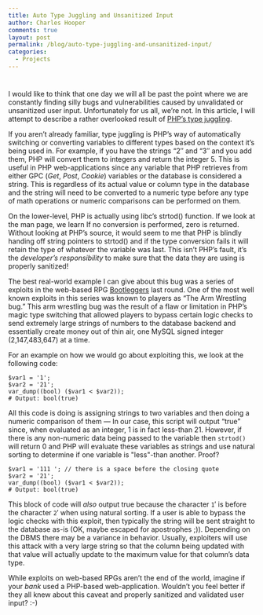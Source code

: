 ```yaml
---
title: Auto Type Juggling and Unsanitized Input
author: Charles Hooper
comments: true
layout: post
permalink: /blog/auto-type-juggling-and-unsanitized-input/
categories:
  - Projects
---
```

# 

I would like to think that one day we will all be past the point where
we are constantly finding silly bugs and vulnerabilities caused by
unvalidated or unsanitized user input. Unfortunately for us all, we’re
not. In this article, I will attempt to describe a rather overlooked
result of [PHP’s type juggling][1].

 [1]: http://www.php.net/manual/en/language.types.type-juggling.php

If you aren’t already familiar, type juggling is PHP’s way of
automatically switching or converting variables to different types based
on the context it’s being used in. For example, if you have the strings
“2″ and “3″ and you add them, PHP will convert them to integers and
return the integer 5. This is useful in PHP web-applications since any
variable that PHP retrieves from either GPC (*Get*, *Post*, *Cookie*)
variables or the database is considered a string. This is regardless of
its actual value or column type in the database and the string will need
to be converted to a numeric type before any type of math operations or
numeric comparisons can be performed on them.

On the lower-level, PHP is actually using libc’s strtod() function. If
we look at the man page, we learn If no conversion is performed, zero is
returned. Without looking at PHP’s source, it would seem to me that PHP
is blindly handing off string pointers to strtod() and if the type
conversion fails it will retain the type of whatever the variable was
last. This isn’t PHP’s fault, it’s the *developer’s responsibility* to
make sure that the data they are using is properly sanitized!

The best real-world example I can give about this bug was a series of
exploits in the web-based RPG [Bootleggers][2] last round. One of the
most well known exploits in this series was known to players as “The Arm
Wrestling bug.” This arm wrestling bug was the result of a flaw or
limitation in PHP’s magic type switching that allowed players to bypass
certain logic checks to send extremely large strings of numbers to the
database backend and essentially create money out of thin air, one MySQL
signed integer (2,147,483,647) at a time.

 [2]: http://www.bootleggers.us/

For an example on how we would go about exploiting this, we look at the
following code:

```
$var1 = '1';
$var2 = '21';
var_dump((bool) ($var1 < $var2));
# Output: bool(true)
```

All this code is doing is assigning strings to two variables and then
doing a numeric comparison of them — In our case, this script will
output “true” since, when evaluated as an integer, 1 is in fact
less-than 21. However, if there is any non-numeric data being passed to
the variable then `strtod()` will return 0 and PHP will evaluate these
variables as strings and use natural sorting to determine if one
variable is "less"-than another. Proof?

```
$var1 = '111 '; // there is a space before the closing quote
$var2 = '21';
var_dump((bool) ($var1 < $var2));
# Output: bool(true)
```

This block of code will *also* output true because the character `1`′ is
before the character `2`′ when using natural sorting. If a user is able
to bypass the logic checks with this exploit, then typically the string
will be sent straight to the database as-is (OK, maybe escaped for
apostrophes ;)). Depending on the DBMS there may be a variance in
behavior. Usually, exploiters will use this attack with a very large
string so that the column being updated with that value will actually
update to the maximum value for that column’s data type.

While exploits on web-based RPGs aren’t the end of the world, imagine if
your *bank* used a PHP-based web-application. Wouldn’t you feel better
if they all knew about this caveat and properly sanitized and validated
user input? :-)


